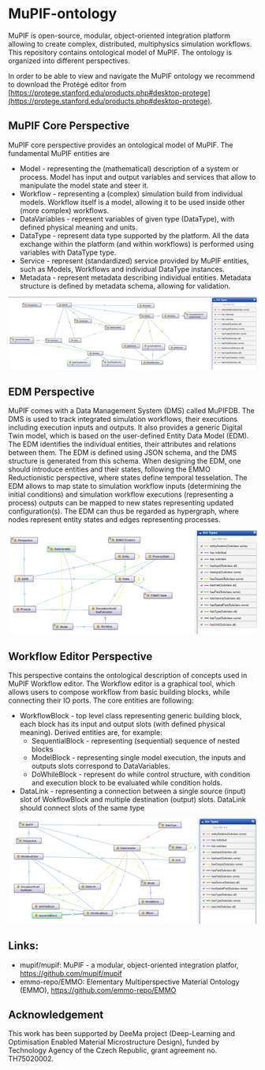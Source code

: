 # MuPIF-ontology
MuPIF is open-source, modular, object-oriented integration platform allowing to create complex, distributed, multiphysics simulation workflows. This repository  contains ontological model of MuPIF. The ontology is organized into different perspectives. 

In order to be able to view and navigate the MuPIF ontology we recommend to download the Protégé editor from [https://protege.stanford.edu/products.php#desktop-protege](https://protege.stanford.edu/products.php#desktop-protege).

## MuPIF Core Perspective
MuPIF core perspective provides an ontological model of MuPIF. The fundamental MuPIF entities are
* Model - representing the (mathematical) description of a system or process. Model has input and output variables and services that allow to manipulate the model state and steer it.
* Workflow - representing a (complex) simulation build from individual models. Workflow itself is a model, allowing it to be used inside other (more complex) workflows. 
* DataVariables - represent variables of given type (DataType), with defined physical meaning and units.
* DataType - represent data type supported by the platform. All the data exchange within the platform (and within workflows) is performed using variables with DataType type.
* Service - represent (standardized) service provided by MuPIF entities, such as Models, Workflows and individual DataType instances. 
* Metadata - represent metadata describing individual entities. Metadata structure is defined by metadata schema, allowing for validation. 

![Figure 1. Entities and relations in MuPIF Core perspective.](doc/figs/MuPIFCorePerspective.png)

## EDM Perspective
MuPIF comes with a Data Management System (DMS) called MuPIFDB. The DMS is used to track integrated simulation workflows, their executions including execution inputs and outputs. It also provides a generic Digital Twin model, which is based on the user-defined Entity Data Model (EDM). The EDM identifies the individual entities, their attributes and relations between them. The EDM is defined using JSON schema, and the DMS structure is generated from this schema. When designing the EDM, one should introduce entities and their states, following the EMMO Reductionistic perspective, where states define temporal tesselation. The EDM allows to map state to simulation workflow inputs (determining the initial conditions) and simulation workflow executions (representing a process) outputs can be mapped to new states representing updated configuration(s). The EDM can thus be regarded as hypergraph, where nodes represent entity states and edges representing processes.


![Fig. 2: EDM Perspective.](doc/figs/EDMPerspective.png)

## Workflow Editor Perspective
This perspective contains the ontological description of concepts used in MuPIF Workflow editor. The Workflow editor is a graphical tool, which allows users to compose workflow from basic building blocks, while connecting their IO ports. The core entities are following:
* WorkflowBlock - top level class representing generic building block, each block has its input and output slots (with defined physical meaning). Derived entities are, for example:
  * SequentialBlock - representing (sequential) sequence of nested blocks
  * ModelBlock - representing single model execution, the inputs and outputs slots correspond to DataVariables.
  * DoWhileBlock - represent do while control structure, with condition and execution block to be evaluated while condition holds.
* DataLink - representing a connection between a single source (input)  slot of WokflowBlock and multiple destination (output) slots. DataLink should connect slots of the same type


![Fig. 3: Workflow editor perspective.](doc/figs/WorkflowEditorPerspective.png)




## Links: 
* mupif/mupif: MuPIF - a modular, object-oriented integration platfor, https://github.com/mupif/mupif
* emmo-repo/EMMO: Elementary Multiperspective Material Ontology (EMMO), https://github.com/emmo-repo/EMMO

## Acknowledgement
This work has been supported by DeeMa project (Deep-Learning and Optimisation Enabled Material Microstructure Design), funded by Technology Agency of the Czech Republic, grant agreement no. TH75020002.  